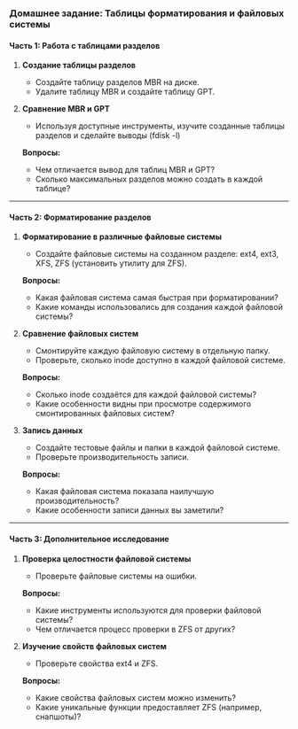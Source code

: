### Домашнее задание: Таблицы форматирования и файловых системы

#### Часть 1: Работа с таблицами разделов

1. **Создание таблицы разделов**
   - Создайте таблицу разделов MBR на диске.
   - Удалите таблицу MBR и создайте таблицу GPT.

2. **Сравнение MBR и GPT**
   - Используя доступные инструменты, изучите созданные таблицы разделов и сделайте выводы (fdisk -l)

   **Вопросы:**
   - Чем отличается вывод для таблиц MBR и GPT?
   - Сколько максимальных разделов можно создать в каждой таблице?

---

#### Часть 2: Форматирование разделов

1. **Форматирование в различные файловые системы**
   - Создайте файловые системы на созданном разделе: ext4, ext3, XFS, ZFS (установить утилиту для ZFS).

   **Вопросы:**
   - Какая файловая система самая быстрая при форматировании?
   - Какие команды использовались для создания каждой файловой системы?

2. **Сравнение файловых систем**
   - Смонтируйте каждую файловую систему в отдельную папку.
   - Проверьте, сколько inode доступно в каждой файловой системе.

   **Вопросы:**
   - Сколько inode создаётся для каждой файловой системы?
   - Какие особенности видны при просмотре содержимого смонтированных файловых систем?

3. **Запись данных**
   - Создайте тестовые файлы и папки в каждой файловой системе.
   - Проверьте производительность записи.

   **Вопросы:**
   - Какая файловая система показала наилучшую производительность?
   - Какие особенности записи данных вы заметили?

---

#### Часть 3: Дополнительное исследование

1. **Проверка целостности файловой системы**
   - Проверьте файловые системы на ошибки.

   **Вопросы:**
   - Какие инструменты используются для проверки файловой системы?
   - Чем отличается процесс проверки в ZFS от других?

2. **Изучение свойств файловых систем**
   - Проверьте свойства ext4 и ZFS.

   **Вопросы:**
   - Какие свойства файловых систем можно изменить?
   - Какие уникальные функции предоставляет ZFS (например, снапшоты)?

